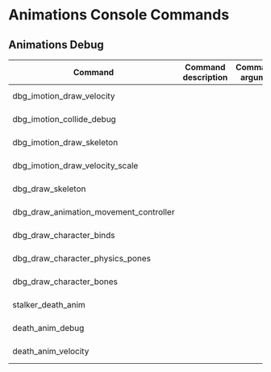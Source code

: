 # Animations Console Commands

## Animations Debug

| Сommand | Command description | Command's argument | Note |
|---|---|:---:|---|
| dbg_imotion_draw_velocity |  |  | Debug only |
| dbg_imotion_collide_debug |  |  | Debug only |
| dbg_imotion_draw_skeleton |  |  | Debug only |
| dbg_imotion_draw_velocity_scale |  |  | Debug only |
| dbg_draw_skeleton |  |  | Debug only |
| dbg_draw_animation_movement_controller |  |  | Debug only |
| dbg_draw_character_binds |  |  | Debug only |
| dbg_draw_character_physics_pones |  |  | Debug only |
| dbg_draw_character_bones |  |  | Debug only |
| stalker_death_anim |  |  | Debug only |
| death_anim_debug |  |  | Debug only |
| death_anim_velocity |  |  | Debug only |

